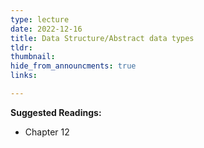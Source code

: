 ```yaml
---
type: lecture
date: 2022-12-16
title: Data Structure/Abstract data types
tldr: 
thumbnail: 
hide_from_announcments: true
links: 

---
```

**Suggested Readings:**
- Chapter 12
